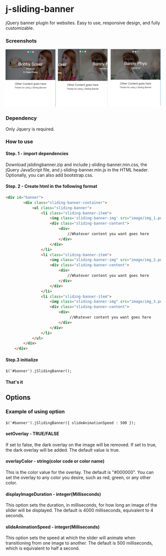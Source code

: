 # j-sliding-banner
jQuery banner plugin for websites. Easy to use, responsive design, and fully customizable.

### Screenshots
![alt tag](https://github.com/waiyanhein/j-sliding-banner/blob/master/banner.png)

### Dependency
Only Jquery is required. 

### How to use

#### Step. 1 - import dependencies
Download jslidingbanner.zip and include j-sliding-banner.min.css, the jQuery JavaScript file, and j-sliding-banner.min.js in the HTML header. Optionally, you can also add bootstrap.css.

#### Step. 2 - Create  html in the following format
```html
<div id="banner">
		<div class="sliding-banner-container">
			<ul class="sliding-banner">
				<li class="sliding-banner-item">
					<img class='sliding-banner-img' src="image/img_1.png">
					<div class="sliding-banner-content">
						<div>
							//Whatever content you want goes here
						</div>
					</div>
				</li>
				<li class="sliding-banner-item">
					<img class="sliding-banner-img" src="image/img_2.png">
					<div class="sliding-banner-content">
						<div>
							//Whatever content you want goes here
						</div>
					</div>
				</li>
				<li class="sliding-banner-item">
					<img class="sliding-banner-img" src="image/img_3.png">
					<div class="sliding-banner-content">
						<div>
							 //Whatever content you want goes here
						</div>
					</div>
				</li>
			</ul>
		</div>
	</div>
```
#### Step.3 initialize
``
$('#banner').jSlidingBanner();
``

#### That's it



## Options
### Example of using option
``
$('#banner').jSlidingBanner({ slideAnimationSpeed : 500 });
``

#### setOverlay - TRUE/FALSE
If set to false, the dark overlay on the image will be removed. If set to true, the dark overlay will be added. The default value is true.

#### overlayColor - string(color code or color name)
This is the color value for the overlay. The default is "#000000". You can set the overlay to any color you desire, such as red, green, or any other color.

#### displayImageDuration - integer(Milliseconds)
This option sets the duration, in milliseconds, for how long an image of the slider will be displayed. The default is 4000 milliseconds, equivalent to 4 seconds.

#### slideAnimationSpeed - integer(Milliseconds)
This option sets the speed at which the slider will animate when transitioning from one image to another. The default is 500 milliseconds, which is equivalent to half a second.



